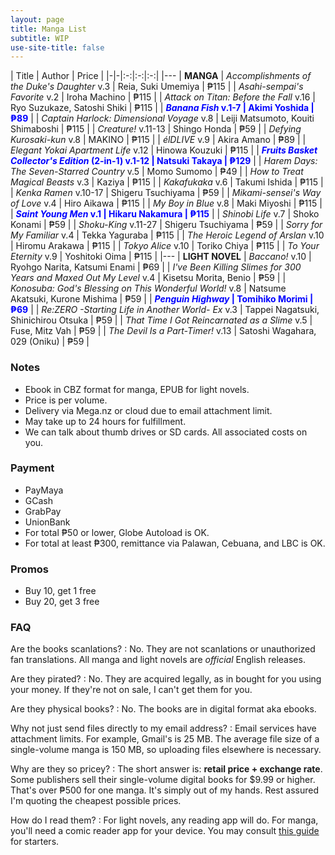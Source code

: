```yaml
---
layout: page
title: Manga List
subtitle: WIP
use-site-title: false
---
```


| Title | Author | Price |
|-|-|:-:|:-:|:-:|
|---
| **MANGA**
| _Accomplishments of the Duke's Daughter_ v.3 | Reia, Suki Umemiya | ₱115 |
| _Asahi-sempai's Favorite_ v.2 | Iroha Machino | ₱115 |
| _Attack on Titan: Before the Fall_ v.16 | Ryo Suzukaze, Satoshi Shiki | ₱115 |
| <span style="color:blue">**_Banana Fish_ v.1-7 | Akimi Yoshida | ₱89**</span> |
| _Captain Harlock: Dimensional Voyage_ v.8 | Leiji Matsumoto, Kouiti Shimaboshi | ₱115 |
| _Creature!_ v.11-13 | Shingo Honda | ₱59 |
| _Defying Kurosaki-kun_ v.8 | MAKINO | ₱115 |
| _élDLIVE_ v.9 | Akira Amano | ₱89 |
| _Elegant Yokai Apartment Life_ v.12 | Hinowa Kouzuki | ₱115 |
| <span style="color:blue">**_Fruits Basket Collector's Edition_ (2-in-1) v.1-12 | Natsuki Takaya | ₱129**</span> |
| _Harem Days: The Seven-Starred Country_ v.5 | Momo Sumomo | ₱49 |
| _How to Treat Magical Beasts_ v.3 | Kaziya | ₱115 |
| _Kakafukaka_ v.6 | Takumi Ishida | ₱115 |
| _Kenka Ramen_ v.10-17 | Shigeru Tsuchiyama | ₱59 |
| _Mikami-sensei's Way of Love_ v.4 | Hiro Aikawa | ₱115 |
| _My Boy in Blue_ v.8 | Maki Miyoshi | ₱115 |
| <span style="color:blue">**_Saint Young Men_ v.1 | Hikaru Nakamura | ₱115**</span> |
| _Shinobi Life_ v.7 | Shoko Konami | ₱59 |
| _Shoku-King_ v.11-27 | Shigeru Tsuchiyama | ₱59 |
| _Sorry for My Familiar_ v.4 | Tekka Yaguraba | ₱115 |
| _The Heroic Legend of Arslan_ v.10 | Hiromu Arakawa | ₱115 |
| _Tokyo Alice_ v.10 | Toriko Chiya | ₱115 |
| _To Your Eternity_ v.9 | Yoshitoki Oima | ₱115 |
|---
| **LIGHT NOVEL**
| _Baccano!_ v.10 | Ryohgo Narita, Katsumi Enami | ₱69 |
| _I've Been Killing Slimes for 300 Years and Maxed Out My Level_ v.4 | Kisetsu Morita, Benio | ₱59 |
| _Konosuba: God's Blessing on This Wonderful World!_ v.8 | Natsume Akatsuki, Kurone Mishima | ₱59 |
| <span style="color:blue">**_Penguin Highway_ | Tomihiko Morimi | ₱69**</span> |
| _Re:ZERO -Starting Life in Another World- Ex_ v.3 | Tappei Nagatsuki, Shinichirou Otsuka | ₱59 |
| _That Time I Got Reincarnated as a Slime_ v.5 | Fuse, Mitz Vah | ₱59 |
| _The Devil Is a Part-Timer!_ v.13 | Satoshi Wagahara, 029 (Oniku) | ₱59 |

### Notes
- Ebook in CBZ format for manga, EPUB for light novels.
- Price is per volume.
- Delivery via Mega.nz or cloud due to email attachment limit.
- May take up to 24 hours for fulfillment.
- We can talk about thumb drives or SD cards. All associated costs on you.

### Payment
- PayMaya
- GCash
- GrabPay
- UnionBank
- For total ₱50 or lower, Globe Autoload is OK.
- For total at least ₱300, remittance via Palawan, Cebuana, and LBC is OK.

### Promos
- Buy 10, get 1 free
- Buy 20, get 3 free

### FAQ
Are the books scanlations?
: No. They are not scanlations or unauthorized fan translations. All manga and light novels are *official* English releases.

Are they pirated?
: No. They are acquired legally, as in bought for you using your money. If they're not on sale, I can't get them for you.

Are they physical books?
: No. The books are in digital format aka ebooks.

Why not just send files directly to my email address?
: Email services have attachment limits. For example, Gmail's is 25 MB. The average file size of a single-volume manga is 150 MB, so uploading files elsewhere is necessary.

Why are they so pricey?
: The short answer is: **retail price + exchange rate**. Some publishers sell their single-volume digital books for $9.99 or higher. That's over ₱500 for one manga. It's simply out of my hands. Rest assured I'm quoting the cheapest possible prices.

How do I read them?
: For light novels, any reading app will do. For manga, you'll need a comic reader app for your device. You may consult [this guide](https://support.humblebundle.com/hc/en-us/articles/202844690) for starters.
